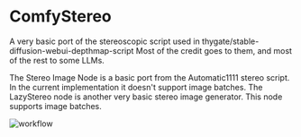 # ComfyStereo
A very basic port of the stereoscopic script used in thygate/stable-diffusion-webui-depthmap-script
Most of the credit goes to them, and most of the rest to some LLMs.

The Stereo Image Node is a basic port from the Automatic1111 stereo script. In the current implementation it doesn't support image batches.
The LazyStereo node is another very basic stereo image generator. This node supports image batches.


![workflow](https://github.com/user-attachments/assets/87b2292b-21ff-4fff-afac-31cfc572a277)
